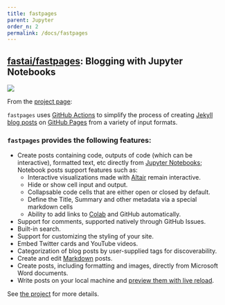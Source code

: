 ```yaml
---
title: fastpages
parent: Jupyter
order_n: 2
permalink: /docs/fastpages
---
```



## [fastai/fastpages](https://github.com/fastai/fastpages):  Blogging with Jupyter Notebooks

<img src ='https://raw.githubusercontent.com/fastai/fastpages/master/images/diagram.png'>

From the [project page](https://github.com/fastai/fastpages):

`fastpages` uses [GitHub Actions](https://github.com/features/actions) to simplify the process of creating [Jekyll blog posts](https://jekyllrb.com/) on [GitHub Pages](https://pages.github.com/) from a variety of input formats.

### `fastpages` provides the following features:

- Create posts containing code, outputs of code (which can be interactive), formatted text, etc directly from [Jupyter Notebooks](https://jupyter.org/); Notebook posts support features such as:
    - Interactive visualizations made with [Altair](https://altair-viz.github.io/) remain interactive.
    - Hide or show cell input and output.
    - Collapsable code cells that are either open or closed by default.
    - Define the Title, Summary and other metadata via a special markdown cells
    - Ability to add links to [Colab](https://colab.research.google.com/) and GitHub automatically.
- Support for comments, supported natively through GitHub Issues.
- Built-in search.
- Support for customizing the styling of your site.
- Embed Twitter cards and YouTube videos.
- Categorization of blog posts by user-supplied tags for discoverability.
- Create and edit [Markdown](https://guides.github.com/features/mastering-markdown/) posts.
- Create posts, including formatting and images, directly from Microsoft Word documents.
- Write posts on your local machine and [preview them with live reload](#running-the-blog-on-your-local-machine).

See [the project](https://github.com/fastai/fastpages) for more details.
